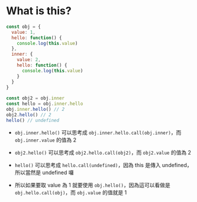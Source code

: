 # What is this?

``` javascript
const obj = {
  value: 1,
  hello: function() {
    console.log(this.value)
  },
  inner: {
    value: 2,
    hello: function() {
      console.log(this.value)
    }
  }
}
  
const obj2 = obj.inner
const hello = obj.inner.hello
obj.inner.hello() // 2
obj2.hello() // 2
hello() // undefined
```

- `obj.inner.hello()` 可以思考成 `obj.inner.hello.call(obj.inner)`，而 `obj.inner.value` 的值為 2

- `obj2.hello()` 可以思考成 `obj2.hello.call(obj2)`，而 `obj2.value` 的值為 2

- `hello()` 可以思考成 `hello.call(undefined)`，因為 this 是傳入 undefined，所以當然是 undefined 囉

- 所以如果要取 value 為 1 就要使用 `obj.hello()`，因為這可以看做是 `obj.hello.call(obj)`，而 `obj.value` 的值就是 1